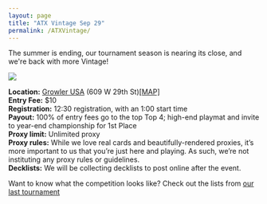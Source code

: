 ```yaml
---
layout: page
title: "ATX Vintage Sep 29"
permalink: /ATXVintage/
---
```

The summer is ending, our tournament season is nearing its close, and we're back with more Vintage!

![](https://images.lonestarlhurgoyfs.com/2018/09/29/poster.jpg)

**Location:** [Growler USA](https://growlerusa.com/craft-beer-pubs/tx-austin-ut/) (609 W 29th St)[[MAP]](https://goo.gl/maps/1z3vPPajReJ2)   
**Entry Fee:** $10   
**Registration:** 12:30 registration, with an 1:00 start time   
**Payout:** 100% of entry fees go to the top Top 4; high-end playmat and invite to year-end
championship for 1st Place   
**Proxy limit:** Unlimited proxy   
**Proxy rules:** While we love real cards and beautifully-rendered proxies, it’s more important to us
that you’re just here and playing. As such, we’re not instituting any proxy rules or guidelines.   
**Decklists:** We will be collecting decklists to post online after the event.

Want to know what the competition looks like? Check out the lists from [our last tournament](https://lonestarlhurgoyfs.com/2018-09-05-25-August-2018-Results/)
